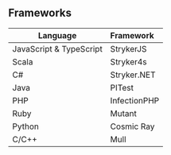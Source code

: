 ## Frameworks

| Language                | Framework    |
| ----------------------- | :----------- |
| JavaScript & TypeScript | StrykerJS    |
| Scala                   | Stryker4s    |
| C#                      | Stryker.NET  |
| Java                    | PITest       |
| PHP                     | InfectionPHP |
| Ruby                    | Mutant       |
| Python                  | Cosmic Ray   |
| C/C++                   | Mull         |

<!-- .element class="text-sm" -->
